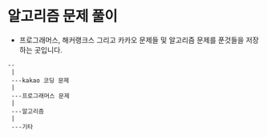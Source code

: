 # 알고리즘 문제 풀이

- 프로그래머스, 해커랭크스 그리고 카카오 문제들 및 알고리즘 문제를 푼것들을 저장하는 곳입니다.

```
--
 |
 ---kakao 코딩 문제
 |
 ---프로그래머스 문제
 |
 ---알고리즘
 |
 ---기타
```
